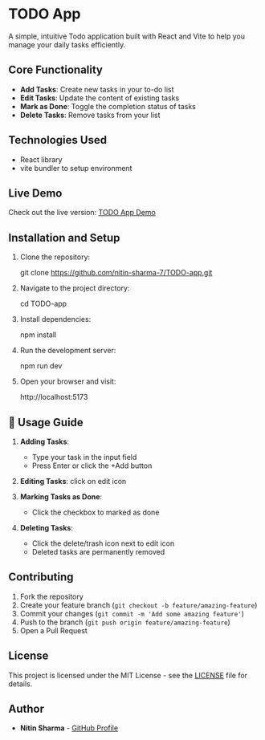 # TODO App

A simple, intuitive Todo application built with React and Vite to help you manage your daily tasks efficiently.

## Core Functionality

- **Add Tasks**: Create new tasks in your to-do list
- **Edit Tasks**: Update the content of existing tasks
- **Mark as Done**: Toggle the completion status of tasks
- **Delete Tasks**: Remove tasks from your list

## Technologies Used

- React library
- vite bundler to setup environment

## Live Demo

Check out the live version: [TODO App Demo](https://nitin-sharma-7.github.io/TODO-app/)

## Installation and Setup

1. Clone the repository:

   git clone https://github.com/nitin-sharma-7/TODO-app.git

2. Navigate to the project directory:

   cd TODO-app

3. Install dependencies:

   npm install

4. Run the development server:

   npm run dev

5. Open your browser and visit:

   http://localhost:5173

## 📝 Usage Guide

1. **Adding Tasks**:

   - Type your task in the input field
   - Press Enter or click the +Add button

2. **Editing Tasks**:
   click on edit icon

3. **Marking Tasks as Done**:

   - Click the checkbox to marked as done

4. **Deleting Tasks**:
   - Click the delete/trash icon next to edit icon
   - Deleted tasks are permanently removed

## Contributing

1. Fork the repository
2. Create your feature branch (`git checkout -b feature/amazing-feature`)
3. Commit your changes (`git commit -m 'Add some amazing feature'`)
4. Push to the branch (`git push origin feature/amazing-feature`)
5. Open a Pull Request

## License

This project is licensed under the MIT License - see the [LICENSE](LICENSE) file for details.

## Author

- **Nitin Sharma** - [GitHub Profile](https://github.com/nitin-sharma-7)
